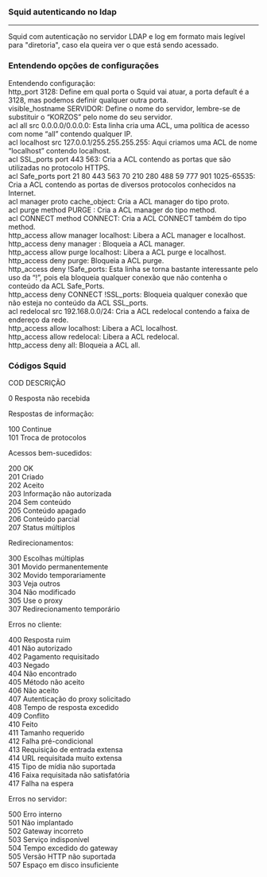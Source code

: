 ### Squid autenticando no ldap
-----
Squid com autenticação no servidor LDAP e log em formato mais legível para "diretoria", caso ela queira ver o que está sendo acessado.

### Entendendo opções de configurações
Entendendo configuração:<br>
http_port 3128: Define em qual porta o Squid vai atuar, a porta default é a 3128, mas podemos definir qualquer outra porta.<br>
visible_hostname SERVIDOR: Define o nome do servidor, lembre-se de substituir o “KORZOS” pelo nome do seu servidor.<br>
acl all src 0.0.0.0/0.0.0.0: Esta linha cria uma ACL, uma política de acesso com nome “all” contendo qualquer IP.<br>
acl localhost src 127.0.0.1/255.255.255.255: Aqui criamos uma ACL de nome “localhost” contendo localhost.<br>
acl SSL_ports port 443 563: Cria a ACL contendo as portas que são utilizadas no protocolo HTTPS.<br>
acl Safe_ports port 21 80 443 563 70 210 280 488 59 777 901 1025-65535: Cria a ACL contendo as portas de diversos protocolos conhecidos na Internet.<br>
acl manager proto cache_object: Cria a ACL manager do tipo proto.<br>
acl purge method PURGE : Cria a ACL manager do tipo method.<br>
acl CONNECT method CONNECT: Cria a ACL CONNECT também do tipo method.<br>
http_access allow manager localhost: Libera a ACL manager e localhost.<br>
http_access deny manager : Bloqueia a ACL manager.<br>
http_access allow purge localhost: Libera a ACL purge e localhost.<br>
http_access deny purge: Bloqueia a ACL purge.<br>
http_access deny !Safe_ports: Esta linha se torna bastante interessante pelo uso da “!”, pois ela bloqueia qualquer conexão que não contenha o conteúdo da ACL Safe_Ports.<br>
http_access deny CONNECT !SSL_ports: Bloqueia qualquer conexão que não esteja no conteúdo da ACL SSL_ports.<br>
acl redelocal src 192.168.0.0/24: Cria a ACL redelocal contendo a faixa de endereço da rede.<br>
http_access allow localhost: Libera a ACL localhost.<br>
http_access allow redelocal: Libera a ACL redelocal.<br>
http_access deny all: Bloqueia a ACL all.<br>

### Códigos Squid
COD  DESCRIÇÃO

  0    Resposta não recebida

Respostas de informação:

  100  Continue<br>
  101  Troca de protocolos

Acessos bem-sucedidos:

  200  OK<br>
  201  Criado<br>
  202  Aceito<br>
  203  Informação não autorizada<br>
  204  Sem conteúdo<br>
  205  Conteúdo apagado<br>
  206  Conteúdo parcial<br>
  207  Status múltiplos<br>

Redirecionamentos:

  300  Escolhas múltiplas<br>
  301  Movido permanentemente<br>
  302  Movido temporariamente<br>
  303  Veja outros<br>
  304  Não modificado<br>
  305  Use o proxy<br>
  307  Redirecionamento temporário<br>

Erros no cliente:

  400  Resposta ruim<br>
  401  Não autorizado<br>
  402  Pagamento requisitado<br>
  403  Negado<br>
  404  Não encontrado<br>
  405  Método não aceito<br>
  406  Não aceito<br>
  407  Autenticação do proxy solicitado<br>
  408  Tempo de resposta excedido<br>
  409  Conflito<br>
  410  Feito<br>
  411  Tamanho requerido<br>
  412  Falha pré-condicional<br>
  413  Requisição de entrada extensa<br>
  414  URL requisitada muito extensa<br>
  415  Tipo de mídia não suportada<br>
  416  Faixa requisitada não satisfatória<br>
  417  Falha na espera<br>

Erros no servidor:

  500  Erro interno<br>
  501  Não implantado<br>
  502  Gateway incorreto<br>
  503  Serviço indisponível<br>
  504  Tempo excedido do gateway<br>
  505  Versão HTTP não suportada<br>
  507  Espaço em disco insuficiente<br>
